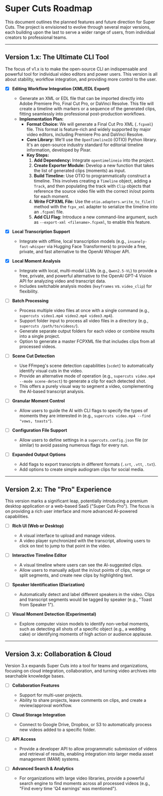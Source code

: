 # Super Cuts Roadmap

This document outlines the planned features and future direction for Super Cuts. The project is envisioned to evolve through several major versions, each building upon the last to serve a wider range of users, from individual creators to professional teams.

---

## Version 1.x: The Ultimate CLI Tool

The focus of v1.x is to make the open-source CLI an indispensable and powerful tool for individual video editors and power users. This version is all about stability, workflow integration, and providing more control to the user.

-   [x] **Editing Workflow Integration (XML/EDL Export)**
    -   Generate an XML or EDL file that can be imported directly into Adobe Premiere Pro, Final Cut Pro, or DaVinci Resolve. This file will create a timeline with markers or a sequence of the generated clips, fitting seamlessly into professional post-production workflows.
    -   **Implementation Plan:**
        -   **Format Choice:** We will generate a Final Cut Pro XML (`.fcpxml`) file. This format is feature-rich and widely supported by major video editors, including Premiere Pro and DaVinci Resolve.
        -   **Core Library:** We'll use the `OpenTimelineIO` (OTIO) Python library. It's an open-source industry standard for editorial timeline information, developed by Pixar.
        -   **Key Steps:**
            1.  **Add Dependency:** Integrate `opentimelineio` into the project.
            2.  **Create Exporter Module:** Develop a new function that takes the list of generated clips (moments) as input.
            3.  **Build Timeline:** Use OTIO to programmatically construct a timeline. This involves creating a `Timeline` object, adding a `Track`, and then populating the track with `Clip` objects that reference the source video file with the correct in/out points for each moment.
            4.  **Write FCPXML File:** Use the `otio.adapters.write_to_file()` method with the `fcpx_xml` adapter to serialize the timeline into an `.fcpxml` file.
            5.  **Add CLI Flag:** Introduce a new command-line argument, such as `--export-xml <filename>.fcpxml`, to enable this feature.

-   [x] **Local Transcription Support**
    -   Integrate with offline, local transcription models (e.g., `insanely-fast-whisper` via Hugging Face Transformers) to provide a free, private, and fast alternative to the OpenAI Whisper API.

-   [x] **Local Moment Analysis**
    -   Integrate with local, multi-modal LLMs (e.g., `Qwen2.5-VL`) to provide a free, private, and powerful alternative to the OpenAI GPT-4 Vision API for analyzing video and transcript data.
    -   Includes switchable analysis modes (`keyframes` vs. `video_clip`) for flexibility.

-   [ ] **Batch Processing**
    -   Process multiple video files at once with a single command (e.g., `supercuts video1.mp4 video2.mp4 video3.mp4`).
    -   Support folder input to process all video files in a directory (e.g., `supercuts /path/to/videos/`).
    -   Generate separate output folders for each video or combine results into a single project.
    -   Option to generate a master FCPXML file that includes clips from all processed videos.

-   [ ] **Scene Cut Detection**
    -   Use FFmpeg's scene detection capabilities (`scdet`) to automatically identify visual cuts in the video.
    -   Provide an alternative mode of operation (e.g., `supercuts video.mp4 --mode scene-detect`) to generate a clip for each detected shot.
    -   This offers a purely visual way to segment a video, complementing the AI-based transcript analysis.

-   [ ] **Granular Moment Control**
    -   Allow users to guide the AI with CLI flags to specify the types of moments they are interested in (e.g., `supercuts video.mp4 --find "vows, toasts"`).

-   [ ] **Configuration File Support**
    -   Allow users to define settings in a `supercuts.config.json` file (or similar) to avoid passing numerous flags for every run.

-   [ ] **Expanded Output Options**
    -   Add flags to export transcripts in different formats (`.srt`, `.vtt`, `.txt`).
    -   Add options to create simple audiogram clips for social media.

---

## Version 2.x: The "Pro" Experience

This version marks a significant leap, potentially introducing a premium desktop application or a web-based SaaS ("Super Cuts Pro"). The focus is on providing a rich user interface and more advanced AI-powered capabilities.

-   [ ] **Rich UI (Web or Desktop)**
    -   A visual interface to upload and manage videos.
    -   A video player synchronized with the transcript, allowing users to click on text to jump to that point in the video.

-   [ ] **Interactive Timeline Editor**
    -   A visual timeline where users can see the AI-suggested clips.
    -   Allow users to manually adjust the in/out points of clips, merge or split segments, and create new clips by highlighting text.

-   [ ] **Speaker Identification (Diarization)**
    -   Automatically detect and label different speakers in the video. Clips and transcript segments would be tagged by speaker (e.g., "Toast from Speaker 1").

-   [ ] **Visual Moment Detection (Experimental)**
    -   Explore computer vision models to identify non-verbal moments, such as detecting all shots of a specific object (e.g., a wedding cake) or identifying moments of high action or audience applause.

---

## Version 3.x: Collaboration & Cloud

Version 3.x expands Super Cuts into a tool for teams and organizations, focusing on cloud integration, collaboration, and turning video archives into searchable knowledge bases.

-   [ ] **Collaboration Features**
    -   Support for multi-user projects.
    -   Ability to share projects, leave comments on clips, and create a review/approval workflow.

-   [ ] **Cloud Storage Integration**
    -   Connect to Google Drive, Dropbox, or S3 to automatically process new videos added to a specific folder.

-   [ ] **API Access**
    -   Provide a developer API to allow programmatic submission of videos and retrieval of results, enabling integration into larger media asset management (MAM) systems.

-   [ ] **Advanced Search & Analytics**
    -   For organizations with large video libraries, provide a powerful search engine to find moments across all processed videos (e.g., "Find every time 'Q4 earnings' was mentioned"). 